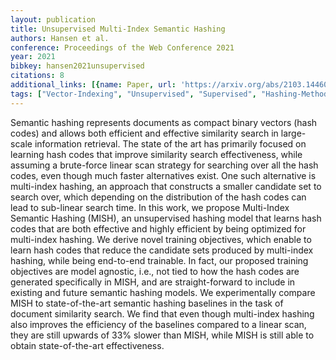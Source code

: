 ```yaml
---
layout: publication
title: Unsupervised Multi-Index Semantic Hashing
authors: Hansen et al.
conference: Proceedings of the Web Conference 2021
year: 2021
bibkey: hansen2021unsupervised
citations: 8
additional_links: [{name: Paper, url: 'https://arxiv.org/abs/2103.14460'}]
tags: ["Vector-Indexing", "Unsupervised", "Supervised", "Hashing-Methods", "Text-Retrieval"]
---
```

Semantic hashing represents documents as compact binary vectors (hash codes)
and allows both efficient and effective similarity search in large-scale
information retrieval. The state of the art has primarily focused on learning
hash codes that improve similarity search effectiveness, while assuming a
brute-force linear scan strategy for searching over all the hash codes, even
though much faster alternatives exist. One such alternative is multi-index
hashing, an approach that constructs a smaller candidate set to search over,
which depending on the distribution of the hash codes can lead to sub-linear
search time. In this work, we propose Multi-Index Semantic Hashing (MISH), an
unsupervised hashing model that learns hash codes that are both effective and
highly efficient by being optimized for multi-index hashing. We derive novel
training objectives, which enable to learn hash codes that reduce the candidate
sets produced by multi-index hashing, while being end-to-end trainable. In
fact, our proposed training objectives are model agnostic, i.e., not tied to
how the hash codes are generated specifically in MISH, and are straight-forward
to include in existing and future semantic hashing models. We experimentally
compare MISH to state-of-the-art semantic hashing baselines in the task of
document similarity search. We find that even though multi-index hashing also
improves the efficiency of the baselines compared to a linear scan, they are
still upwards of 33% slower than MISH, while MISH is still able to obtain
state-of-the-art effectiveness.